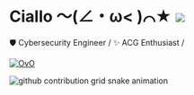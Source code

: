 # Ciallo ～(∠・ω< )⌒★ ![](https://komarev.com/ghpvc/?username=ox0v0xo&color=ff69b4&style=flat&label=PROFILE+VIEW)

🛡️ Cybersecurity Engineer / ✨ ACG Enthusiast /

[![OvO](https://github-readme-stats.vercel.app/api?username=ox0v0xo&theme=tokyonight&show_icons=true)](https://github.com/ox0v0xo)

<picture>
  <source media="(prefers-color-scheme: dark)" srcset="https://raw.githubusercontent.com/ox0v0xo/ox0v0xo/output/github-contribution-grid-snake-dark.svg">
  <source media="(prefers-color-scheme: light)" srcset="https://raw.githubusercontent.com/ox0v0xo/ox0v0xo/output/github-contribution-grid-snake.svg">
  <img alt="github contribution grid snake animation" src="https://raw.githubusercontent.com/ox0v0xo/ox0v0xo/output/github-contribution-grid-snake.svg">
</picture>

